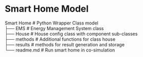 # Smart Home Model
Smart Home                  # Python Wrapper Class model\
├── EMS                     # Energy Management System class\
├── House                   # House config class with component sub-classes\
├── methods                 # Additional functions for class house\
├── results                 # methods for result generation and storage\
└── readme.md               # Run smart home in co-simulation
